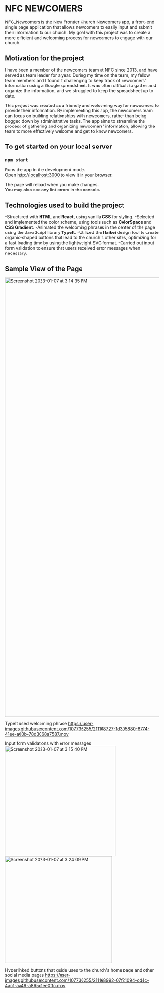 # NFC NEWCOMERS

NFC_Newcomers is the New Frontier Church Newcomers app, a front-end single page application that allows newcomers to easily input and submit their information to our church. My goal with this project was to create a more efficient and welcoming process for newcomers to engage with our church.

## Motivation for the project

I have been a member of the newcomers team at NFC since 2013, and have served as team leader for a year. During my time on the team, my fellow team members and I found it challenging to keep track of newcomers' information using a Google spreadsheet. It was often difficult to gather and organize the information, and we struggled to keep the spreadsheet up to date.

This project was created as a friendly and welcoming way for newcomers to provide their information. By implementing this app, the newcomers team can focus on building relationships with newcomers, rather than being bogged down by administrative tasks. The app aims to streamline the process of gathering and organizing newcomers' information, allowing the team to more effectively welcome and get to know newcomers.

## To get started on your local server
### `npm start`

Runs the app in the development mode.\
Open [http://localhost:3000](http://localhost:3000) to view it in your browser.

The page will reload when you make changes.\
You may also see any lint errors in the console.

## Technologies used to build the project

-Structured with **HTML** and **React**, using vanilla **CSS** for styling.
-Selected and implemented the color scheme, using tools such as **ColorSpace** and **CSS Gradient**.
-Animated the welcoming phrases in the center of the page using the JavaScript library **TypeIt**.
-Utilized the **Haikei** design tool to create organic-shaped buttons that lead to the church's other sites, optimizing for a fast loading time by using the lightweight SVG format.
-Carried out input form validation to ensure that users received error messages when necessary. 

## Sample View of the Page
<img width="1438" alt="Screenshot 2023-01-07 at 3 14 35 PM" src="https://user-images.githubusercontent.com/107736255/211169142-84439d76-bdbb-4007-970f-9f4444bd9afb.png">

TypeIt used welcoming phrase
https://user-images.githubusercontent.com/107736255/211168727-1d305880-8774-41ee-a00b-78d3068a7587.mov

Input form validations with error messages
<img width="361" alt="Screenshot 2023-01-07 at 3 15 40 PM" src="https://user-images.githubusercontent.com/107736255/211169168-f040fb56-6390-4590-9d45-5f69136cc30d.png">
<img width="350" alt="Screenshot 2023-01-07 at 3 24 09 PM" src="https://user-images.githubusercontent.com/107736255/211169194-13d61413-9493-4a9b-a063-299f99060927.png">

Hyperlinked buttons that guide uses to the church's home page and other social media pages
https://user-images.githubusercontent.com/107736255/211168992-07f21094-cd4c-4ac1-aa49-a865c1ee0ffc.mov



